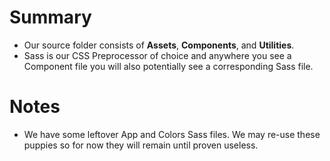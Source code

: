 # Summary
- Our source folder consists of **Assets**, **Components**, and **Utilities**.
- Sass is our CSS Preprocessor of choice and anywhere you see a Component file you will also potentially see a corresponding Sass file.

# Notes
- We have some leftover App and Colors Sass files. We may re-use these puppies so for now they will remain until proven useless.